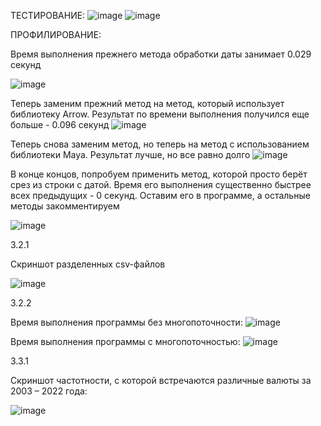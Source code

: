 ТЕСТИРОВАНИЕ:
![image](https://user-images.githubusercontent.com/102906241/206798730-ddd93654-191b-43c6-9e25-c1cef207c105.png)
![image](https://user-images.githubusercontent.com/102906241/206798752-35b153fc-5e84-46f1-86b3-29f4a6e7797d.png)

ПРОФИЛИРОВАНИЕ:

Время выполнения прежнего метода обработки даты занимает 0.029 секунд

![image](https://user-images.githubusercontent.com/102906241/206798785-3d319fc3-a1cf-4019-b199-041ed2640328.png)

Теперь заменим прежний метод на метод, который использует библиотеку Arrow. Результат по времени выполнения получился еще больше - 0.096 секунд
![image](https://user-images.githubusercontent.com/102906241/206798814-9bacb564-8543-4d45-95ed-1895563a36cc.png)

Теперь снова заменим метод, но теперь на метод с использованием библиотеки Maya. Результат лучше, но все равно долго
![image](https://user-images.githubusercontent.com/102906241/206798856-1828aac1-6f89-46c4-8b7f-cb6436fb18ef.png)

В конце концов, попробуем применить метод, которой просто берёт срез из строки с датой. Время его выполнения существенно быстрее всех предыдущих - 0 секунд. Оставим его в программе, а остальные методы закомментируем

![image](https://user-images.githubusercontent.com/102906241/206798892-1170015e-6f2c-402d-a3c4-d94440bab5ad.png)

3.2.1

Скриншот разделенных csv-файлов

![image](https://user-images.githubusercontent.com/102906241/206799052-272bf4f1-e159-4f51-986d-2847e568602a.png)

3.2.2

Время выполнения программы без многопоточности: 
![image](https://user-images.githubusercontent.com/102906241/206871657-6c2872b1-5532-4cb9-acc4-fec69f11fb9b.png)

Время выполнения программы с многопоточностью:
![image](https://user-images.githubusercontent.com/102906241/206871537-73ee5cac-34e3-4056-8a6f-3f4751ced375.png)

3.3.1

Скриншот частотности, с которой встречаются различные валюты за 2003 – 2022 года:

![image](https://user-images.githubusercontent.com/102906241/208976782-e024ba2f-0a4e-41a1-8798-50ef5e529d69.png)

